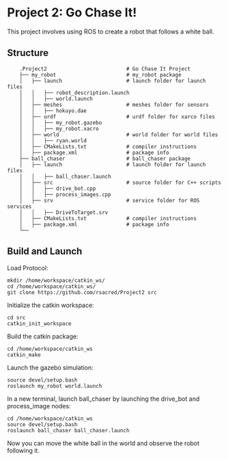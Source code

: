 # Project 2: Go Chase It!

This project involves using ROS to create a robot that follows a white ball.


## Structure
```
    .Project2                          # Go Chase It Project
    ├── my_robot                       # my_robot package                   
    │   ├── launch                     # launch folder for launch files   
    │   │   ├── robot_description.launch
    │   │   ├── world.launch
    │   ├── meshes                     # meshes folder for sensors
    │   │   ├── hokuyo.dae
    │   ├── urdf                       # urdf folder for xarco files
    │   │   ├── my_robot.gazebo
    │   │   ├── my_robot.xacro
    │   ├── world                      # world folder for world files
    │   │   ├── ryan.world
    │   ├── CMakeLists.txt             # compiler instructions
    │   ├── package.xml                # package info
    ├── ball_chaser                    # ball_chaser package                   
    │   ├── launch                     # launch folder for launch files   
    │   │   ├── ball_chaser.launch
    │   ├── src                        # source folder for C++ scripts
    │   │   ├── drive_bot.cpp
    │   │   ├── process_images.cpp
    │   ├── srv                        # service folder for ROS services
    │   │   ├── DriveToTarget.srv
    │   ├── CMakeLists.txt             # compiler instructions
    │   ├── package.xml                # package info                  
    └──   
```
## Build and Launch

Load Protocol:
```
mkdir /home/workspace/catkin_ws/
cd /home/workspace/catkin_ws/
git clone https://github.com/rsacred/Project2 src
```

Initialize the catkin workspace:
```
cd src
catkin_init_workspace
```

Build the catkin package:
```
cd /home/workspace/catkin_ws
catkin_make
```

Launch the gazebo simulation:
```
source devel/setup.bash
roslaunch my_robot world.launch
```

In a new terminal, launch ball_chaser by launching the drive_bot and process_image nodes:
```
cd /home/workspace/catkin_ws
source devel/setup.bash
roslaunch ball_chaser ball_chaser.launch
```

Now you can move the white ball in the world and observe the robot following it.
